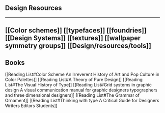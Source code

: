 ## Design Resources
---
[[Color schemes]]
[[typefaces]]
[[foundries]]
[[Design Systems]]
[[textures]]
	[[wallpaper symmetry groups]]
[[Design/resources/tools]]
---
## Books
[[Reading List#Color Scheme An Irreverent History of Art and Pop Culture in Color Palettes]]
[[Reading List#A Theory of Pure Design]]
[[Reading List#The Visual History of Type]]
[[Reading List#Grid systems in graphic design A visual communication manual for graphic designers typographers and three dimensional designers]]
[[Reading List#The Grammar of Ornament]]
[[Reading List#Thinking with type A Critical Guide for Designers Writers Editors Students]]
